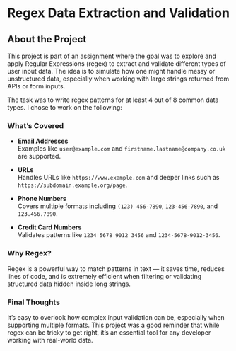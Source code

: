 # Regex Data Extraction and Validation

## About the Project

This project is part of an assignment where the goal was to explore and apply Regular Expressions (regex) to extract and validate different types of user input data. The idea is to simulate how one might handle messy or unstructured data, especially when working with large strings returned from APIs or form inputs.

The task was to write regex patterns for at least 4 out of 8 common data types. I chose to work on the following:

### What’s Covered

- **Email Addresses**  
  Examples like `user@example.com` and `firstname.lastname@company.co.uk` are supported.

- **URLs**  
  Handles URLs like `https://www.example.com` and deeper links such as `https://subdomain.example.org/page`.

- **Phone Numbers**  
  Covers multiple formats including `(123) 456-7890`, `123-456-7890`, and `123.456.7890`.

- **Credit Card Numbers**  
  Validates patterns like `1234 5678 9012 3456` and `1234-5678-9012-3456`.

### Why Regex?

Regex is a powerful way to match patterns in text — it saves time, reduces lines of code, and is extremely efficient when filtering or validating structured data hidden inside long strings.

### Final Thoughts

It’s easy to overlook how complex input validation can be, especially when supporting multiple formats. This project was a good reminder that while regex can be tricky to get right, it’s an essential tool for any developer working with real-world data.
